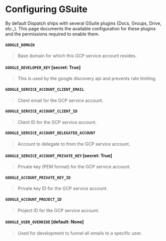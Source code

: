 # Configuring GSuite

By default Dispatch ships with several GSuite plugins \(Docs, Groups, Drive, etc.,\). This page documents the available configuration for these plugins and the permissions required to enable them.

#### `GOOGLE_DOMAIN`

> Base domain for which this GCP service account resides.

#### `GOOGLE_DEVELOPER_KEY` \[secret: True\]

> This is used by the google discovery api and prevents rate limiting.

#### `GOOGLE_SERVICE_ACCOUNT_CLIENT_EMAIL`

> Client email for the GCP service account.

#### `GOOGLE_SERVICE_ACCOUNT_CLIENT_ID`

> Client ID for the GCP service account.

#### `GOOGLE_SERVICE_ACCOUNT_DELEGATED_ACCOUNT`

> Account to delegate to from the GCP service account.

#### `GOOGLE_SERVICE_ACCOUNT_PRIVATE_KEY` \[secret: True\]

> Private key \(PEM format\) for the GCP service account.

#### `GOOGLE_ACCOUNT_PRIVATE_KEY_ID`

> Private key ID for the GCP service account.

#### `GOOGLE_ACCOUNT_PROJECT_ID`

> Project ID for the GCP service account.

#### `GOOGLE_USER_OVERRIDE` \[default: None\]

> Used for development to funnel all emails to a specific user.

